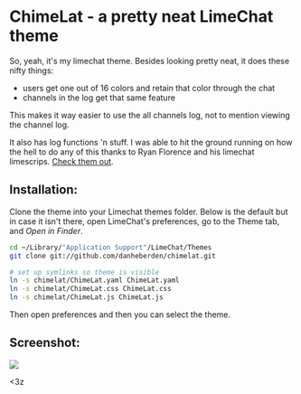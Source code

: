 # ChimeLat - a pretty neat LimeChat theme

So, yeah, it's my limechat theme. Besides looking pretty neat, it does
these nifty things:

* users get one out of 16 colors and retain that color through the chat
* channels in the log get that same feature

This makes it way easier to use the all channels log, not to mention
viewing the channel log.

It also has log functions 'n stuff. I was able to hit the ground running
on how the hell to do any of this thanks to Ryan Florence and his
limechat limescrips. [Check them out](https://github.com/rpflorence/limescripts). 

## Installation:

Clone the theme into your Limechat themes folder. Below is the default but in
case it isn't there, open LimeChat's preferences, go to the Theme tab, and _Open in Finder_.

```sh
cd ~/Library/"Application Support"/LimeChat/Themes
git clone git://github.com/danheberden/chimelat.git

# set up symlinks so theme is visible 
ln -s chimelat/ChimeLat.yaml ChimeLat.yaml
ln -s chimelat/ChimeLat.css ChimeLat.css
ln -s chimelat/ChimeLat.js ChimeLat.js
```

Then open preferences and then you can select the theme.

## Screenshot:

![](http://danheberden.com/share/79777e5.png)

<3z
